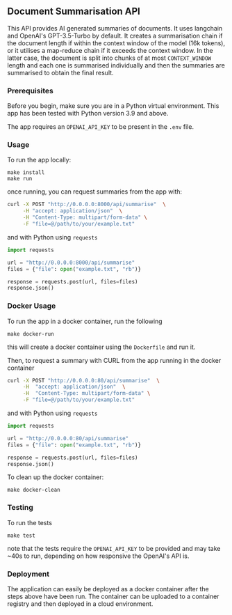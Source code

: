 ## Document Summarisation API

This API provides AI generated summaries of documents. It uses langchain and OpenAI's GPT-3.5-Turbo by default. It creates a summarisation chain if the document length if within the context window of the model (16k tokens), or it utilises a map-reduce chain if it exceeds the context window. In the latter case, the document is split into chunks of at most `CONTEXT_WINDOW` length and each one is summarised individually and then the summaries are summarised to obtain the final result.

### Prerequisites

Before you begin, make sure you are in a Python virtual environment. This app has been tested with Python version 3.9 and above.

The app requires an `OPENAI_API_KEY` to be present in the `.env` file.

### Usage

To run the app locally:

```
make install
make run
```

once running, you can request summaries from the app with:

```bash
curl -X POST "http://0.0.0.0:8000/api/summarise"  \
     -H "accept: application/json"  \
     -H "Content-Type: multipart/form-data" \
     -F "file=@/path/to/your/example.txt"
```

and with Python using `requests`

```python
import requests

url = "http://0.0.0.0:8000/api/summarise"
files = {"file": open("example.txt", "rb")}

response = requests.post(url, files=files)
response.json()
```

### Docker Usage

To run the app in a docker container, run the following

```
make docker-run
```

this will create a docker container using the `Dockerfile` and run it.

Then, to request a summary with CURL from the app running in the docker container

```bash
curl -X POST "http://0.0.0.0:80/api/summarise"  \
     -H  "accept: application/json"  \
     -H  "Content-Type: multipart/form-data" \
     -F "file=@/path/to/your/example.txt"
```

and with Python using `requests`

```python
import requests

url = "http://0.0.0.0:80/api/summarise"
files = {"file": open("example.txt", "rb")}

response = requests.post(url, files=files)
response.json()
```

To clean up the docker container:

```
make docker-clean
```

### Testing

To run the tests

```
make test
```

note that the tests require the `OPENAI_API_KEY` to be provided and may take ~40s to run, depending on how responsive the OpenAI's API is.

### Deployment

The application can easily be deployed as a docker container after the steps above have been run. The container can be uploaded to a container registry and then deployed in a cloud environment.
